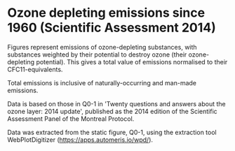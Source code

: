 # Ozone depleting emissions since 1960 (Scientific Assessment 2014)

Figures represent emissions of ozone-depleting substances, with substances weighted by their potential to destroy ozone (their ozone-depleting potential). This gives a total value of emissions normalised to their CFC11-equivalents. 

Total emissions is inclusive of naturally-occurring and man-made emissions.

Data is based on those in Q0-1 in 'Twenty questions and answers about the ozone layer: 2014 update', published as the 2014 edition of the Scientific Assessment Panel of the Montreal Protocol.

Data was extracted from the static figure, Q0-1, using the extraction tool WebPlotDigitizer (https://apps.automeris.io/wpd/).
